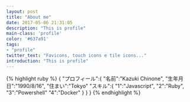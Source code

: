 ```yaml
---
layout: post
title: "About me"
date: 2017-05-06 21:31:05
description: "This is profile"
main-class: 'profile'
color: '#637a91'
tags:
- "profile"
twitter_text: "Favicons, touch icons e tile icons..."
introduction: "This is profile"
---
```


{% highlight ruby %}
{
  "プロフィール":{ 
    "名前":"Kazuki Chinone", 
    "生年月日":"1990/8/16", 
    "住まい":"Tokyo" 
    "スキル":{
      "1":"Javascript",
      "2":"Ruby",
      "3":"Powershell"
      "4":"Docker"
    }
  }
}
{% endhighlight %}